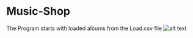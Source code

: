 # Music-Shop

The Program starts with loaded albums from the Load.csv file
![alt text](https://imgur.com/a/78QNOp8)
